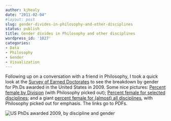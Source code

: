 ```yaml
---
author: kjhealy
date: "2011-02-04"
#layout: post
slug: gender-divides-in-philosophy-and-other-disciplines
status: publish
title: Gender divides in Philosophy and other disciplines
wordpress_id: '1827'
categories:
- Data
- Philosophy
- Gender
- Visualization
---
```


Following up on a conversation with a friend in Philosophy, I took a quick look at the [Survey of Earned Doctorates](http://www.norc.org/projects/survey+of+earned+doctorates.htm) to see the breakdown by gender for Ph.Ds awarded in the United States in 2009. Some nice pictures: [Percent female by Division](https://kieranhealy.org/files/misc/phil-by-division.pdf) (with Philosophy picked out); [Percent female for selected disciplines](https://kieranhealy.org/files/misc/phil-by-discipline.pdf); and a giant [percent female for (almost) all disciplines](https://kieranhealy.org/files/misc/phil-all-disciplines.pdf), with Philosophy picked out for emphasis. The links go to PDFs.

![US PhDs awarded 2009, by discipline and gender](https://kieranhealy.org/files/misc/phil-by-discipline.png)
